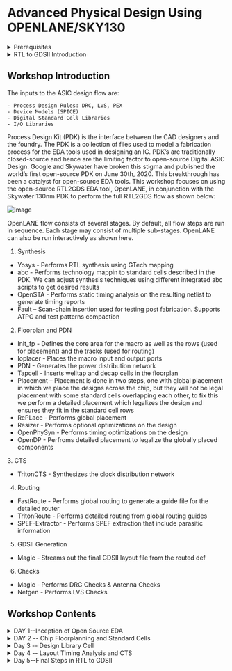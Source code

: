 # Advanced Physical Design Using OPENLANE/SKY130
<details>
  <summary>Prerequisites</summary>
  
 1. Ubuntu OS-based System
  
 2. 25GB+ Disk Space
      
 Please refer to: https://github.com/nickson-jose/openlane_build_script for installation steps
</details>
<details>
<summary>RTL to GDSII Introduction</summary>

From conception to product, the ASIC design flow is an iterative process that is not static for every design. The details of the flow may change depending on ECO’s, IP requirements, DFT insertion, and SDC constraints, however the base concepts still remain. The flow can be broken down into 11 steps:

  1. Architectural Design – A system engineer will provide the VLSI engineer with specifications for the system that are determined through physical constraints. The VLSI engineer will be required to design a circuit that meets these constraints at a microarchitecture modeling level.

  2. RTL Design/Behavioral Modeling – RTL design and behavioral modeling are performed with a hardware description language (HDL). EDA tools will use the HDL to perform mapping of higher-level components to the transistor level needed for physical implementation. HDL modeling is normally performed using either Verilog or VHDL. One of two design methods may be employed while creating the HDL of a microarchitecture:

      a. 	RTL Design – Stands for Register Transfer Level. It provides an abstraction of the digital   circuit using:
      
      <ul>
        <li>i. 	Combinational logic</li>
        <li>ii. 	Registers</li>
        <li>iii. 	Modules (IP’s or Soft Macros)</li>
      </ul>

      b. 	Behavioral Modeling – Allows the microarchitecture modeling to be performed with behavior-based modeling in HDL. This method bridges the gap between C and HDL allowing HDL design to be performed

  3. RTL Verification - Behavioral verification of design

  4. DFT Insertion - Design-for-Test Circuit Insertion

  5. Logic Synthesis – Logic synthesis uses the RTL netlist to perform HDL technology mapping. The synthesis process is normally performed in two major steps:

  <ul>
      <li> GTECH Mapping – Consists of mapping the HDL netlist to generic gates what are used to perform logical optimization based on AIGERs and other topologies created from the generic mapped netlist.</li>
      <li>Technology Mapping – Consists of mapping the post-optimized GTECH netlist to standard cells described in the PDK</li>
  </ul>
        
Standard Cells – Standard cells are fixed height and a multiple of unit size width. This width is an integer multiple of the SITE size or the PR boundary. Each standard cell comes with SPICE, HDL, liberty, layout (detailed and abstract) files used by different tools at different stages in the RTL2GDS flow.

![image](https://github.com/spurthimalode/pes_pd/assets/142222859/b05c294d-8d4f-494f-82de-6920ea38406a)

  6. Post-Synthesis STA Analysis: Performs setup analysis on different path groups.

  7. Floorplanning – Goal is to plan the silicon area and create a robust power distribution network (PDN) to power each of the individual components of the synthesized netlist. In addition, macro placement and blockages must be defined before placement occurs to ensure a legalized GDS file. In power planning we create the ring which is connected to the pads which brings power around the edges of the chip. We also include power straps to bring power to the middle of the chip using higher metal layers which reduces IR drop and electro-migration problem.

![image](https://github.com/spurthimalode/pes_pd/assets/142222859/41a74be6-ecdd-4ce0-9477-374b814943cf)

  8. Placement – Place the standard cells on the floorplane rows, aligned with sites defined in the technology lef file. Placement is done in two steps: Global and Detailed. In Global placement tries to find optimal position for all cells but they may be overlapping and not aligned to rows, detailed placement takes the global placement and legalizes all of the placements trying to adhere to what the global placement wants.
     
![image](https://github.com/spurthimalode/pes_pd/assets/142222859/378b1e43-c38b-4448-bdc3-533d79e0bc6d)

  9. CTS – Clock tree synteshsis is used to create the clock distribution network that is used to deliver the clock to all sequential elements. The main goal is to create a network with minimal skew across the chip. H-trees are a common network topology that is used to achieve this goal.

![image](https://github.com/spurthimalode/pes_pd/assets/142222859/a2195a7b-9752-41b3-8953-9c5a1e9cc33d)

  10.  Routing – Implements the interconnect system between standard cells using the remaining available metal layers after CTS and PDN generation. The routing is performed on routing grids to ensure minimal DRC errors.
    
The Skywater 130nm PDK uses 6 metal layers to perform CTS, PDN generation, and interconnect routing.

![image](https://github.com/spurthimalode/pes_pd/assets/142222859/90bbf2c1-c13e-4af4-b252-c2af2d9e06a1)

Shown below is an example of a base RTL to GDS flow in ASIC design:

![image](https://github.com/spurthimalode/pes_pd/assets/142222859/1de4339c-7d98-41ff-812b-b7531bf73d64)

</details>

<!-- Workshop Introduction -->
## Workshop Introduction

The inputs to the ASIC design flow are:

    - Process Design Rules: DRC, LVS, PEX
    - Device Models (SPICE)
    - Digital Standard Cell Libraries
    - I/O Libraries

Process Design Kit (PDK) is the interface between the CAD designers and the foundry. The PDK is a collection of files used to model a fabrication process for the EDA tools used in designing an IC. PDK’s are traditionally closed-source and hence are the limiting factor to open-source Digital ASIC Design. Google and Skywater have broken this stigma and published the world’s first open-source PDK on June 30th, 2020. This breakthrough has been a catalyst for open-source EDA tools. This workshop focuses on using the open-source RTL2GDS EDA tool, OpenLANE, in conjunction with the Skywater 130nm PDK to perform the full RTL2GDS flow as shown below:

![image](https://github.com/spurthimalode/pes_pd/assets/142222859/b6505bf2-e179-4d8c-b076-a08ca84a3cb7)

OpenLANE flow consists of several stages. By default, all flow steps are run in sequence. Each stage may consist of multiple sub-stages. OpenLANE can also be run interactively as shown here.

  1. Synthesis

  <ul>
      <li>Yosys - Performs RTL synthesis using GTech mapping</li>
      <li>abc - Performs technology mappin to standard cells described in the PDK. We can adjust synthesis techniques using different integrated abc scripts to get desired results</li>
      <li>OpenSTA - Performs static timing analysis on the resulting netlist to generate timing reports</li>
      <li>Fault – Scan-chain insertion used for testing post fabrication. Supports ATPG and test patterns compaction</li>
  </ul>

  2. Floorplan and PDN

  <ul>
      <li>Init_fp - Defines the core area for the macro as well as the rows (used for placement) and the tracks (used for routing)</li>
      <li>Ioplacer - Places the macro input and output ports</li>
      <li>PDN - Generates the power distribution network</li>
      <li>Tapcell - Inserts welltap and decap cells in the floorplan</li>
      <li>Placement – Placement is done in two steps, one with global placement in which we place the designs across the chip, but they will not be legal placement with some standard cells overlapping each other, to fix this we perform a detailed placement which legalizes the design and ensures they fit in the standard cell rows</li>
      <li>RePLace - Performs global placement</li>
      <li>Resizer - Performs optional optimizations on the design</li>
      <li>OpenPhySyn - Performs timing optimizations on the design</li>
      <li>OpenDP - Perfroms detailed placement to legalize the globally placed components</li>
  </ul>
  3. CTS

  <ul>
      <li>TritonCTS - Synthesizes the clock distribution network</li>
  </ul>


4. Routing

  <ul>
      <li>FastRoute - Performs global routing to generate a guide file for the detailed router
      </li>
      <li>TritonRoute - Performs detailed routing from global routing guides</li>
      <li>SPEF-Extractor - Performs SPEF extraction that include parasitic information</li>
  </ul>

5. GDSII Generation

  <ul>
      <li>Magic - Streams out the final GDSII layout file from the routed def</li>
  </ul>

 6. Checks

  <ul>
      <li>Magic - Performs DRC Checks & Antenna Checks</li>
      <li>Netgen - Performs LVS Checks </li>
  </ul>
  
## Workshop Contents
<details>
<summary>DAY 1--Inception of Open Source EDA</summary>
  
## Skywater PDK Files

The Skywater PDK files we are working with are described under $PDK_ROOT. There are three subdirectories needed for the workshop:

![image](https://github.com/spurthimalode/pes_pd/assets/142222859/8fa0d00f-e8d3-403c-9fa7-0aab90889531)

  1. Skywater-pdk – Contains all the foundry provided PDK related files
  2. Open_pdks – Contains scripts that are used to bridge the gap between closed-source and open-source PDK to EDA tool compatibility
  3. Sky130A – The open-source compatible PDK files

## Invoking OpenLane

![image](https://github.com/spurthimalode/pes_pd/assets/142222859/6f1388c3-b14d-4fe3-9e1f-1ae424b9822d)

  - ./flow.tcl is the script which runs the OpenLANE flow
  - OpenLANE can be run interactively or in autonomous mode 
  - To run interactively, use the -interactive option with the ./flow.tcl script 

## Package Importing
Different software dependencies are needed to run OpenLANE. To import these into the OpenLANE tool we need to run:

![image](https://github.com/spurthimalode/pes_pd/assets/142222859/cd491706-c464-467d-bf5c-1bdfc4d9bf1e)


## Design Folder
All designs run within OpenLANE are extracted from the openlane/designs folder:

![image](https://github.com/spurthimalode/pes_pd/assets/142222859/27b928d7-a035-4c42-9334-7379c9fe15d3)


## Design Folder Hierarchy

![image](https://github.com/spurthimalode/pes_pd/assets/142222859/f74dac58-fb93-4c26-a270-be6d664764ef)

Each design hierarchy comes with two distinct components:
  1. Src folder - Contains verilog files and sdc constraint files
  2. Config.tcl files - Design specific configuration switches used by OpenLANE

An example of a configuration file is given:

 ![image](https://github.com/spurthimalode/pes_pd/assets/142222859/cfd77f38-dcae-40a1-b5b1-311d1934e924)


## Prepare Design
Prep is used to make file structure for our design. To set this up do:

![image](https://github.com/spurthimalode/pes_pd/assets/142222859/5687e1a3-fbf0-4979-821d-aee2a12710b5)


After running this look in the openlane/design/picro32a folder and you will see there is a new directory structure created in this folder under the runs folder so to enable OpenLANE flow:

![image](https://github.com/spurthimalode/pes_pd/assets/142222859/af4d2d2f-e789-410c-b9e3-2c75ca1bc395)


## Synthesis

To run synthesis: Use `run_synthesis` command

![image](https://github.com/spurthimalode/pes_pd/assets/142222859/0cc1bc84-0367-42a7-a6a9-9179f89b0b64)

</details>

<details>
<!-- Day 2 Chip Floorplanning and Standard Cells-->
<summary>DAY 2 -- Chip Floorplanning and Standard Cells</summary>

In Floorplanning we typically set the:
  1. 	Die Area
  2. 	Core Area
  3. 	Core Utilization
  4. 	Aspect Ratio
  5. 	Place Macros
  6. 	Power distribution network (Normally done here but done later in OpenLANE)
  7. 	Place input and output pins

### Aspect Ratio and Utilization Factor

Two key descriptions of a floorplan are utilization and aspect ratio. The amount of area of the die core the standard cells are taking up is called utilization. Normally we go for 50-70% utilization to, or utilization factor of 0.5-0.7. Keeping within this range allows for optimization of placement and realizable routing of a system. Aspect ratio can specify the shape of your chip by the height of the core area divided by the width of the core area. An aspect ratio of 1 discribes the chip as a square.

![image](https://github.com/spurthimalode/pes_pd/assets/142222859/829699f8-6843-416c-b692-5985470a7793)

### Preplaced Cells

Preplaced cells, or MACRO’s, are important to enable hierarchical PnR flow. Preplaced cells enable VLSI engineers to granularize a larger design. In floorplanning we define locations and blockages for preplaced cells. Blockages are needed to ensure no standard cells are mapped where the placeplaced cells are located.

### Decoupling Capacitors

Decoupling capacitors are placed local to preplaced cells during Floorplanning. Voltage drops associated with interconnect wires can heavily affect our noise margin or put it into an indeterminate state. Decoupling capacitor is a big capacitor located next to the macros to fix this problem. The capacitor will charge up to the power supply voltage over time and it will work as a charge reservoir when a transition is needed by the circuit instead of the charge coming from the power supply. Therefore it “decouples” the circuit from the main supply. The capacitor acts like the power supply.

### Power Planning

Power planning during the Floorplanning phase is essential to lower noise in digital circuits attributed to voltage droop and ground bounce. Coupling capacitance is formed between interconnect wires and the substrate which needs to be charged or discharged to represent either logic 1 or logic 0. When a transition occurs on a net, charge associated with coupling capacitors may be dumped to ground. If there are not enough ground taps charge will accumulate at the tap and the ground line will act like a large resistor, raising the ground voltage and lowering our noise margin. To bypass this problem a robust PDN with many power strap taps are needed to lower the resistance associated with the PDN.

### Pin Placement

Pin placement is an essential part of floorplanning to minimize buffering and improve power consumption and timing delays. The goal of pin placement is to use the connectivity information of the HDL netlist to determine where along the I/O ring a specific pin should be placed. In many cases, optimal pin placement will be accompanied with less buffering and therefore less power consumption. After pin placement is formed we need to place logical cell blockages along the I/O ring to discriminate between the core area and I/O area.

### Floorplanning with OpenLANE

To run floorplan in OpenLANE: 
```
cd OpenLane
sudo make mount
./flow.tcl -interactive
package require openlane 0.9
prep -design <file_name>
run_synthesis
run_floorplan
```
![image](https://github.com/spurthimalode/pes_pd/assets/142222859/9ccb2e3f-5737-4bc3-b50f-c61c0337b3c5)

config.tcl 
![image](https://github.com/spurthimalode/pes_pd/assets/142222859/d7943468-a392-4a17-9a6a-0f4202efc0c8)

As with all other stages, the floorplanning will be run according to configuration settings in the design specific config.tcl file. The output the the floorplanning phase is a DEF file which describes core area and placement of standard cell SITES:

![image](https://github.com/spurthimalode/pes_pd/assets/142222859/2b65a4eb-4ace-4d1b-8fa1-8b71e97840a0)

![image](https://github.com/spurthimalode/pes_pd/assets/142222859/fac06ff3-bdbe-4f57-80bf-de3083531316)


### Viewing Floorplan in Magic
To view our floorplan in Magic we need to provide three files as input:

  1. Magic technology file (sky130A.tech)
  2. Def file of floorplan
  3. Merged LEF file

```
magic -T /home/vsduser/Desktop/work/tools/openlane_working_dir/pdks/sky130A/libs.tech/magic/sky130A.tech lef read ../../tmp/merged.lef def read picorv32a.floorplan.def &
```
 ![image](https://github.com/spurthimalode/pes_pd/assets/142222859/5624cf46-c267-4474-87bf-1cc1f2f35365)

### Placement

The next step in the Digital ASIC design flow after floorplanning is placement. The synthesized netlist has been mapped to standard cells and floorplanning phase has determined the standard cells rows, enabling placement. OpenLANE does placement in two stages:

  1. Global Placement - Optimized but not legal placement. Optimization works to reduce wirelength by reducing half parameter wirelength
  2. Detailed Placement - Legalizes placement of cells into standard cell rows while adhering to global placement

To do placement in OpenLANE:
```
cd OpenLane
sudo make mount
./flow.tcl -interactive
package require openlane 0.9
prep -design <file_name>
run_synthesis
run_floorplan
run_placement
```

### Viewing Placement in Magic

To view placement in Magic the command mirrors viewing floorplanning:
```
cd ../OpenLane/designs/picorv32a/runs/<most_recent_run>/results/placement/
magic -T ../git_open_pdks/sky130/magic/sky130.tech lef read ../OpenLane/designs/picorv32a/runs/<most_recent_run>/tmp/merged.nom.lef def read picorv32.def &
```

![image](https://github.com/spurthimalode/pes_pd/assets/142222859/72e0c7ed-e596-4ef3-a55f-f5f4cf2537dc)

press 's' and then 'v' to align the design to the center of the screen.

Click on the mouse and press 'z' to zoom into a desired part.

![image](https://github.com/spurthimalode/pes_pd/assets/142222859/c1bad6ce-de18-4dc3-963f-17df36db14b8)

### Standard Cell Design Flow

Cell design is done in 3 parts:

  1. Inputs - PDKs (Process design kits), DRC & LVS rules, SPICE models, library & user-defined specs.
  2. Design Steps - Design steps of cell design involves Circuit Design, Layout Design, Characterization. The software GUNA used for characterization. The characterization can be classified as Timing characterization, Power characterization and Noise characterization.
  3. Outputs - Outputs of the Design are CDL (Circuit Description Language), GDSII, LEF, extracted Spice netlist (.cir), timing, noise, power.libs, function.

### Standard Cell Characterization

Standard Cell Libraries consist of cells with different functionality/drive strengths. These cells need to be characterized by liberty files to be used by synthesis tools to determine optimal circuit arrangement. The open-source software GUNA is used for characterization.

Characterization is a well-defined flow consisting of the following steps:

  1. Link Model File of CMOS containing property definitions
  2. Specify process corner(s) for the cell to be characterized
  3. Specify cell delay and slew thresholds percentages
  4. Specify timing and power tables
  5. Read the parasitic extracted netlist
  6. Apply input or stimulus
  7. Provide necessary simulation commands

 ### General Timing characterization parameters

 #### Timing threshold definitions

![image](https://github.com/spurthimalode/pes_pd/assets/142222859/b237b3ba-2a51-4e65-917b-94f6b463815d)

Propagation Delay The time difference between when the transitional input reaches 50% of its final value and when the output reaches 50% of its final value.
```
Propagation delay=time(out_fall_thr)-time(in_rise_thr)
```
Transition Time The time it takes the signal to move between states is the transition time , where the time is measured between 10% and 90% or 20% to 80% of the signal levels.
```
Rise transition time = time(slew_high_rise_thr) - time (slew_low_rise_thr)
Fall transition time = time(slew_high_fall_thr) - time (slew_low_fall_thr)
```
</details>

<!-- Day 3 Design Library Cell -->
<details>
<summary>Day 3 -- Design Library Cell</summary>

OpenLANE has the benefit of allowing changes to internal switches of the ASIC design flow on the fly. This allows users to experiment with floorplanning and placement without having to reinvoke the tool.

### Spice Simulations

To simulate standard cells spice deck wrappers will need to be created around our model files. 

SPICE deck will comprise of:

  - Model include statements
  - Component connectivity, including substrate taps
  - Output load capacitance
  - Component values
  - Node names
  - Simulation commands
```
*** MODEL DESCRIPTIONS ***
*** NETLIST DESCRIPTION ***
M1 out in vdd vdd pmos W=0.375u L=0.25u
M2 out in 0 0 nmos W=0.375u L=0.25u

cload out 0 10f

Vdd vdd 0 2.5
Vin in 0 2.5
*** SIMULATION Commands ***

.op
.dc Vin 0 2.5 0.05
*** include tsmc_025um_model.mod ***
.LIB "tsmc_025um_models.mod" CMOS_MODELS
.end
```
To plot the output waveform of the spice deck we will use ngspice. The steps to run the simulation on ngpice are as follows:

  1. Source the .cir spice deck file
  2. Run the spice file by: run
  3. Run: setplot → allows you to view any plots possible from the simulations specified in the spice deck
  4. Select the simulation desired by entering the simulation name in the terminal
  5. Run: display to see nodes available for plotting
  6. Run: plot <node> vs <node> to obtain output waveform
```
cd <folder where the .cir file is present>
source CMOS_INVERTER.cir
run
setplot
dc1
display
plot out vs in
```

### Switching Threshold of a CMOS Inverter 

CMOS cells have three modes of operation:

  - Cutoff - No inversion
  - Triode - Inversion but no pinchoff in channel
  - Saturation - Inversion and pinchoff in channel

The voltages at which the switch between the modes of operation happens is dependent on the threshold voltage of the device(s). Threshold voltage is a function of the W/L ratio of a device, therefore varying the W/L ratio will vary the output waveform of CMOS devices. 

To enable efficient description of the varying waveforms a single parameter called switching threshold is used. Switching threshold is defined at the intersection of Vin = Vout. A perfectly symmetrical device will have a switching threshold such that Vin = Vout = VDD/2. 

![image](https://github.com/spurthimalode/pes_pd/assets/142222859/6c0914aa-c33e-4f59-9e47-ce2ff0ee30c7)

### 16 Mask CMOS Process Steps

  - Substrate Selection : Selection of base layer on which other regions will be formed.
  - Create an active region for transistors : SiO2 and Si3N2 deposited. Pockets created using photoresist and lithography.
  - Nwell & Pwell formation : Pwell uses boron and nwell uses phosphorus. Drive in diffusion by placing it in a high temperature furnace.
  - Creating Gate terminal : For desired threshold value NA (doping Concentration) and Cox to be set.
  - Lightly Doped Drain (LDD) formation : LDD done to avoid hot electron effect and short channel effect.
  - Source and Drain formation : Forming the source and drain.
  - Contacts & local interconnect Creation : SiO2 removed using HF etch. Titanium deposited using sputtering.
  - Higher Level metal layer formation : Upper layers of metals deposited.
    
![image](https://github.com/spurthimalode/pes_pd/assets/142222859/19741afd-eb75-48a4-89c7-1eee413b8719)


### Magic Layout View of Inverter Standard Cell

Git clone : https://github.com/nickson-jose/vsdstdcelldesign for cell files.

To invoke Magic:

```
cd Desktop/work/tools/openlane_working_dir/openlane/vsdstdcelldesign
magic -T sky130A.tech sky130_inv.mag
```

![image](https://github.com/spurthimalode/pes_pd/assets/142222859/1ef3d7b4-32e3-402d-b1f8-e85bcf14cf89)


### Magic Key Features:

  1. Color Palette - Defines layers and associated colors
Continuous DRC
  2. Device Inference - Automatic recognition of NMOS and PMOS devices

### Device Inference

Select the specific layer/device by hovering over the object and pressing, s, iteratively, until you traverse the hierarchy to the specified object:

![image](https://github.com/spurthimalode/pes_pd/assets/142222859/68cf1e13-7196-4b9e-9ed6-164ee442e142)


Run the what command in the tkcon window:

![image](https://github.com/spurthimalode/pes_pd/assets/142222859/c839da23-e2a9-4a3c-9481-2c4cb663d337)


### DRC Errors

To check for DRC Errors, select a region (left click for starting point, right click at end point) and see the DRC column at the top that shows how many DRC errors are present.The associated DRC error will be displayed in the tkcon window:

![image](https://github.com/spurthimalode/pes_pd/assets/142222859/69a0166f-5d59-48a3-8365-234d60e81e13)

For more information on DRC errors plase refer to: https://skywater-pdk--136.org.readthedocs.build/en/136/
For more information on how to fix these DRC errors using Magic please refer to: http://opencircuitdesign.com/magic/

### PEX Extraction with Magic

To extract the parasitic spice file for the associated layout one needs to create an extraction file; After generating the extracted file we need to output the .ext file to a spice file:

![image](https://github.com/spurthimalode/pes_pd/assets/142222859/4a279659-2105-4b93-81eb-fcd01b1315e6)

![image](https://github.com/spurthimalode/pes_pd/assets/142222859/4f55e41e-025f-419a-b8ef-0b960faf2e49)


### Spice Wrapper for Simulation

![image](https://github.com/spurthimalode/pes_pd/assets/142222859/b7fbb067-a835-4b9e-b14d-c14c0c96d4d6)

To run the simulation with ngspice, invoke the ngspice tool with the spice file as input:
```
ngspice sky130_inv.spice
plot y vs time a
```
The plot can be viewed by plotting the output vs time while sweeping the input:

![image](https://github.com/spurthimalode/pes_pd/assets/142222859/21af853d-4628-4bdd-864b-1ae5949146ab)

</details>
<!-- Day 4 Layout Timing Analysis and CTS -->

<details>
<summary> Day 4 -- Layout Timing Analysis and CTS</summary>

Place and routing (PnR) is performed using an abstract view of the GDS files generated by Magic. The abstract information will include metal and pin information. The PnR tool will use the abstract view information, formally defined as LEF information, to perform interconnect routing in conjunction to routing guides generated from the PnR flow.

### An Introduction to LEF Files

  - Technology LEF - Contains layer information, via information, and restricted DRC rules
  - Cell LEF - Abstract information of standard cells

![image](https://github.com/spurthimalode/pes_pd/assets/142222859/395d32e7-f6ab-4d4e-a47a-2e4e375354fb)


Tracks are used during the routing stage, routes can go over the tracks, or metal traces can go over the tracks. What the file is saying is that for the li1 layer the x or horizontal track is at an offset of 0.23 and a pitch of 0.46. The offset is the distance from the origin to the routing track in either the x or y direction. It is half the pitch so that means the tracks are centered around the origin. 

### Standard Cell Pin Placement

On-track standard cell pin placement is essential for DRC free PnR flow. Pins must align with the li1 and met1 preferred routing directions. During standard cell creation this concept must be accounted for. To ensure a cell is aligned with routing grids in Magic we can display a grid on top of the gds file.

To display the grid in magic:

![image](https://github.com/spurthimalode/pes_pd/assets/142222859/50c5ef65-8ca3-4ddf-9746-3f567bd5c937)



Viewing the grid we can ensure our pin placement is optimized for PnR flow:

![image](https://github.com/spurthimalode/pes_pd/assets/142222859/bff0731a-8fe1-410a-9154-e2ebc1336c2d)

![image](https://github.com/spurthimalode/pes_pd/assets/142222859/d8d84a4a-ef93-4d9c-9477-2d6ed8eae01f)

### LEF Generation in Magic

Magic allows users to generate cell LEF information directly from the Magic terminal. To generate the cell LEF file from Magic perform:
save the modified layout (with new grid)
```
save sky130_vsdinv.mag
```
![image](https://github.com/spurthimalode/pes_pd/assets/142222859/b87a9738-c8e1-4c10-84c7-2c40814d5c46)

![image](https://github.com/spurthimalode/pes_pd/assets/142222859/839857b8-fffe-4d00-ac1d-4a9379b6d2bb)

 Open the file and extract LEF
 ```
 magic -T sky130A.tch sky130_vsdinv.mag
 %lef write 
 ```
![image](https://github.com/spurthimalode/pes_pd/assets/142222859/d0443fe7-49be-4b4f-8ff5-a11d13d42a39)

Generated cell LEF file:

![image](https://github.com/spurthimalode/pes_pd/assets/142222859/090a6108-74e6-4507-9081-19121a379466)


### Including Custom Cells in OpenLANE

In order to include the new cells in OpenLANE we need to do some initial configuration:
  1. Fully characterize new cell with GUNA for specified corners
  2. Include cell level liberty file in top level liberty file
  3. Reconfigure synthesis switches in the config.tcl file:

![image](https://github.com/spurthimalode/pes_pd/assets/142222859/61fa6d0c-b559-4709-b04b-3f2abddf5303)

 ![image](https://github.com/spurthimalode/pes_pd/assets/142222859/442e0c26-a1ac-499c-8ec4-1c5cb591e913)


Note: This step will also include any extra LEF files generated for the custom standard cell(s)
Overwrite previous run to include new configuration switches:

  4. Overwrite previous run to include new configuration switches:
  
 ![image](https://github.com/spurthimalode/pes_pd/assets/142222859/d46de607-942c-4181-b574-9165458ef4ad)


  5. Add additional statements to include extra cell LEFs:
  
 ![image](https://github.com/spurthimalode/pes_pd/assets/142222859/08bf330e-f16c-49d6-bf22-60c22d8f0732)


  5. Check synthesis logs to ensure cell has been integrated correctly

![image](https://github.com/spurthimalode/pes_pd/assets/142222859/3bb39142-7c57-462b-8278-2d6ff9cfc57e)

### Fixing Slack Violations

VLSI engineers will obtain system specifications in the architecture design phase. These specifications will determine a required frequency of operation. To analyze a circuit's timing performance designers will use static timing analysis tools (STA). When referring to pre clock tree synthesis STA analysis we are mainly concerned with setup timing in regards to a launch clock. STA will report problems such as worst negative slack (WNS) and total negative slack (TNS). These refer to the worst path delay and total path delay in regards to our setup timing restraint. Fixing slack violations can be debugged through performing STA analysis with OpenSTA, which is integrated in the OpenLANE tool. To describe these constraints to tools such as In order to ensure correct operation of these tools two steps must be taken:

  1. Design configuration files (.conf) - Tool configuration files for the specified design
  2. Design Synopsys design constraint (.sdc) files - Industry standard constraints file 

For the design to be complete, the worst negative slack needs to be above or equal to 0. If the slack is outside of this range we can do one of multiple things:

  1. Review our synthesis strategy in OpenLANE
  2. Enable cell buffering
  3. Perform manual cell replacement on our WNS path with the OpenSTA tool
  4. Optimize the fanout value with OpenLANE tool

To invoke OpenSTA with the configuration file:

```
sta pre_sta.conf
```

### Cell Fanout Example:
![image](https://github.com/spurthimalode/pes_pd/assets/142222859/a53adfa8-b4a5-492f-a9de-982566d1bd80)


The delay of this cell is large due to a high load capacitance due to high fanout. To fix this problem we can re-run synthesis within OpenLANE after reconfiguring the maximum fanout load value.

### Cell Replacement Example:

![image](https://github.com/spurthimalode/pes_pd/assets/142222859/2331e07d-7a83-476f-a65c-dbf13426d5b4)


To determine what loads our net is driving in OpenSTA we can report net connecitons:

![image](https://github.com/spurthimalode/pes_pd/assets/142222859/813ec1d9-d1c8-4e7c-9c42-3b93026b26fa)


To increase the drive strength of our buffer:

```
OpenSTA> replace_cell_29101_sky130_fd_sc_hd_clkbut_2
```

After performing this optimization we can use the write_verilog command of OpenSTA to output the improved netlist for use in the OpenLANE flow:


### Clock Tree Synthesis

After running floorplan and standard cell placement in OpenLANE we are ready to insert our clock tree for sequential elements in our design. Two of the main concerns with generation of the clock tree are:
  
  1. Clock skew - Difference in arrival times of the clock for sequential elements across the design
  2. Delta delay - Skew introduced through capacitive coupling of the clock tree nets

To run clock tree synthesis (CTS) in OpenLANE:

![image](https://github.com/spurthimalode/pes_pd/assets/142222859/b9394eda-ad05-419e-b770-71bf630e095e)


Note: To ensure timing constraints CTS will add buffers throughout the clock tree which will modify our netlist

### Viewing Post-CTS Netlist

OpenLANE will generate a new .def file containing information of our design after CTS is performed. To view this netlist we need to invoke the .def file with the Magic tool:

![](/images/48.png)

### Post-CTS STA Analysis

OpenLANE has the OpenROAD application integrated into its flow. The OpenROAD application has OpenSTA integrated into its flow. Therefore, we can perform STA analysis from within OpenLANE by invoking OpenROAD.

To invoke OpenROAD from OpenLANE:

![image](https://github.com/spurthimalode/pes_pd/assets/142222859/e9000278-e86b-4ea5-8363-3a942b0e5b4f)

In OpenROAD the timing analysis is done by creating a .db database file. This database file is created from the post-cts LEF and DEF files. To generate the .db files within OpenROAD:

![image](https://github.com/spurthimalode/pes_pd/assets/142222859/6a0dcf2a-8865-4a17-9a50-04c22039b859)

![image](https://github.com/spurthimalode/pes_pd/assets/142222859/ce86ad83-ccbe-416d-8f19-5b2a48f69e92)

![image](https://github.com/spurthimalode/pes_pd/assets/142222859/aa79c5df-0a87-4d8e-ace9-c7f011184024)

![image](https://github.com/spurthimalode/pes_pd/assets/142222859/260e163d-8d5e-48b2-8a18-34cdac6ab156)

![image](https://github.com/spurthimalode/pes_pd/assets/142222859/019c9c14-2e02-49f8-b3ff-64aded1f2b7f)


</details>
<!-- Day 5 Final Steps in RTL to GDSII -->
<details>
<summary> Day 5--Final Steps in RTL to GDSII</summary>

After generating our clock tree network and verifying post routing STA checks we are ready to generate the power distribution network in OpenLANE:

![image](https://github.com/spurthimalode/pes_pd/assets/142222859/3b7c0d48-3e19-42bf-a671-eaae24df76e8)


### Power Distribution Network Generation

To generate the PDN in OpenLANE:

![image](https://github.com/spurthimalode/pes_pd/assets/142222859/b213115d-e17b-434d-8d56-d0c164f0f217)


The PDN feature within OpenLANE will create:
  1. Power ring global to the entire core
  2. Power halo local to any preplaced cells
  3. Power straps to bring power into the center of the chip
  4. Power rails for the standard cells
  
 ![image](https://github.com/spurthimalode/pes_pd/assets/142222859/792a2b75-19b0-4fa2-b8b8-3a548d62022e)


Note: The pitch of the metal 1 power rails defines the height of the standard cells

### Global and Detailed Routing

OpenLANE uses TritonRoute as the routing engine for physical implementations of designs. Routing consists of two stages:

  1. Global Routing - Routing guides are generated for interconnects on our netlist defining what layers, and where on the chip each of the nets will be reputed
  2. Detailed Routing - Metal traces are iteratively laid across the routing guides to physically implement the routing guides

### To run routing in OpenLANE:

```
run-routing
```

If DRC errors persist after routing the user has two options:
  1. Re-run routing with higher QoR settings
  2. Manually fix DRC errors specific in tritonRoute.drc file

### SPEF Extraction

After routing has been completed interconnect parasitics can be extracted to perform sign-off post-route STA analysis. The parasitics are extracted into a SPEF file. The SPEF extractor is not included within OpenLANE as of now. 
```
cd ~/Desktop/work/tools/SPEFEXTRACTOR
python3 main.py <path to merged.lef in tmp> <path to def in routing>
```
The SPEF File will be generated in the location where def file is present
</details>
